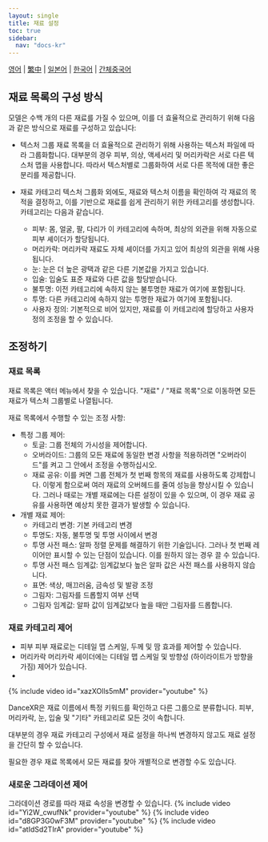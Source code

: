 ```yaml
---
layout: single
title: 재료 설정
toc: true
sidebar:
  nav: "docs-kr"
---
```

[영어](/dancexr/features/material_settings) | [繁中](/tw/dancexr/features/material_settings) | [일본어](/jp/dancexr/features/material_settings) | [한국어](/kr/dancexr/features/material_settings) | [간체중국어](/zh/dancexr/features/material_settings)


## 재료 목록의 구성 방식

모델은 수백 개의 다른 재료를 가질 수 있으며, 이를 더 효율적으로 관리하기 위해 다음과 같은 방식으로 재료를 구성하고 있습니다:

* 텍스처 그룹
  재료 목록을 더 효율적으로 관리하기 위해 사용하는 텍스처 파일에 따라 그룹화합니다. 대부분의 경우 피부, 의상, 액세서리 및 머리카락은 서로 다른 텍스처 맵을 사용합니다. 따라서 텍스처별로 그룹화하여 서로 다른 목적에 대한 좋은 분리를 제공합니다.

* 재료 카테고리
  텍스처 그룹화 외에도, 재료와 텍스처 이름을 확인하여 각 재료의 목적을 결정하고, 이를 기반으로 재료를 쉽게 관리하기 위한 카테고리를 생성합니다.
  카테고리는 다음과 같습니다.
  * 피부: 몸, 얼굴, 팔, 다리가 이 카테고리에 속하며, 최상의 외관을 위해 자동으로 피부 셰이더가 할당됩니다.
  * 머리카락: 머리카락 재료도 자체 셰이더를 가지고 있어 최상의 외관을 위해 사용됩니다.
  * 눈: 눈은 더 높은 광택과 같은 다른 기본값을 가지고 있습니다.
  * 입술: 입술도 표준 재료와 다른 값을 할당받습니다.
  * 불투명: 이전 카테고리에 속하지 않는 불투명한 재료가 여기에 포함됩니다.
  * 투명: 다른 카테고리에 속하지 않는 투명한 재료가 여기에 포함됩니다.
  * 사용자 정의: 기본적으로 비어 있지만, 재료를 이 카테고리에 할당하고 사용자 정의 조정을 할 수 있습니다.


## 조정하기

### 재료 목록

재료 목록은 액터 메뉴에서 찾을 수 있습니다. "재료" / "재료 목록"으로 이동하면 모든 재료가 텍스처 그룹별로 나열됩니다.

재료 목록에서 수행할 수 있는 조정 사항:
* 특정 그룹 제어:
  * 토글: 그룹 전체의 가시성을 제어합니다.
  * 오버라이드: 그룹의 모든 재료에 동일한 변경 사항을 적용하려면 "오버라이드"를 켜고 그 안에서 조정을 수행하십시오.
  * 재료 공유: 이를 켜면 그룹 전체가 첫 번째 항목의 재료를 사용하도록 강제합니다. 이렇게 함으로써 여러 재료의 오버헤드를 줄여 성능을 향상시킬 수 있습니다. 그러나 때로는 개별 재료에는 다른 설정이 있을 수 있으며, 이 경우 재료 공유를 사용하면 예상치 못한 결과가 발생할 수 있습니다.
* 개별 재료 제어:
  * 카테고리 변경: 기본 카테고리 변경
  * 투명도: 자동, 불투명 및 투명 사이에서 변경
  * 투명 사전 패스: 알파 정렬 문제를 해결하기 위한 기술입니다. 그러나 첫 번째 레이어만 표시할 수 있는 단점이 있습니다. 이를 원하지 않는 경우 끌 수 있습니다.
  * 투명 사전 패스 임계값: 임계값보다 높은 알파 값은 사전 패스를 사용하지 않습니다.
  * 표면: 색상, 매끄러움, 금속성 및 발광 조정
  * 그림자: 그림자를 드롭할지 여부 선택
  * 그림자 임계값: 알파 값이 임계값보다 높을 때만 그림자를 드롭합니다.

### 재료 카테고리 제어

* 피부
  피부 재료로는 디테일 맵 스케일, 두께 및 땀 효과를 제어할 수 있습니다.
* 머리카락
  머리카락 셰이더에는 디테일 맵 스케일 및 방향성 (하이라이트가 방향을 가짐) 제어가 있습니다.
* 

{% include video id="xazXOlls5mM" provider="youtube" %}

DanceXR은 재료 이름에서 특정 키워드를 확인하고 다른 그룹으로 분류합니다. 피부, 머리카락, 눈, 입술 및 "기타" 카테고리로 모든 것이 속합니다.

대부분의 경우 재료 카테고리 구성에서 재료 설정을 하나씩 변경하지 않고도 재료 설정을 간단히 할 수 있습니다.

필요한 경우 재료 목록에서 모든 재료를 찾아 개별적으로 변경할 수도 있습니다.

### 새로운 그라데이션 제어
그라데이션 경로를 따라 재료 속성을 변경할 수 있습니다.
{% include video id="Yi2W_cwufNk" provider="youtube" %}
{% include video id="d8GP3G0wF3M" provider="youtube" %}
{% include video id="atIdSd2TIrA" provider="youtube" %}
